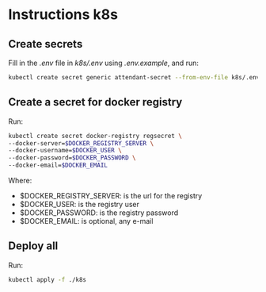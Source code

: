 # Instructions k8s

## Create secrets

Fill in the _.env_ file in _k8s/.env_ using _.env.example_, and run:

```sh
kubectl create secret generic attendant-secret --from-env-file k8s/.env
```

## Create a secret for docker registry

Run:

```sh
kubectl create secret docker-registry regsecret \
--docker-server=$DOCKER_REGISTRY_SERVER \
--docker-username=$DOCKER_USER \
--docker-password=$DOCKER_PASSWORD \
--docker-email=$DOCKER_EMAIL
```

Where:

- $DOCKER_REGISTRY_SERVER: is the url for the registry
- $DOCKER_USER: is the registry user
- $DOCKER_PASSWORD: is the registry password
- $DOCKER_EMAIL: is optional, any e-mail

## Deploy all

Run:

```sh
kubectl apply -f ./k8s
```

